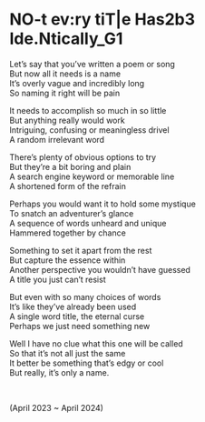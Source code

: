 # NO-t ev:ry tiT|e Has2b3 Ide.NticalIy_G1

<!-- #QUARK live!
  EXPORT: poetry/titles
  STYLE: poetry
  DUALITY: light
  INDEX: poetry
  DATE: 23 04
-->

Let’s say that you’ve written a poem or song  
But now all it needs is a name  
It’s overly vague and incredibly long  
So naming it right will be pain  

It needs to accomplish so much in so little  
But anything really would work  
Intriguing, confusing or meaningless drivel  
A random irrelevant word  

There’s plenty of obvious options to try  
But they’re a bit boring and plain  
A search engine keyword or memorable line  
A shortened form of the refrain  

Perhaps you would want it to hold some mystique  
To snatch an adventurer’s glance  
A sequence of words unheard and unique  
Hammered together by chance  

Something to set it apart from the rest  
But capture the essence within  
Another perspective you wouldn’t have guessed  
A title you just can’t resist  

But even with so many choices of words  
It’s like they’ve already been used  
A single word title, the eternal curse  
Perhaps we just need something new  

Well I have no clue what this one will be called  
So that it’s not all just the same  
It better be something that’s edgy or cool  
But really, it’s only a name.  


<br>


(April 2023 ~ April 2024)

